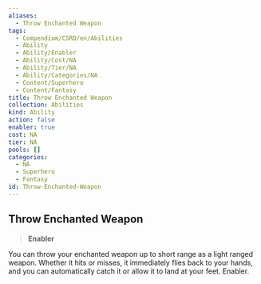 ```yaml
---
aliases:
  - Throw Enchanted Weapon
tags:
  - Compendium/CSRD/en/Abilities
  - Ability
  - Ability/Enabler
  - Ability/Cost/NA
  - Ability/Tier/NA
  - Ability/Categories/NA
  - Content/Superhero
  - Content/Fantasy
title: Throw Enchanted Weapon
collection: Abilities
kind: Ability
action: false
enabler: true
cost: NA
tier: NA
pools: []
categories:
  - NA
  - Superhero
  - Fantasy
id: Throw-Enchanted-Weapon
---
```

## Throw Enchanted Weapon    
>**Enabler**  
    
You can throw your enchanted weapon up to short range as a light ranged weapon. Whether it hits or misses, it immediately flies back to your hands, and you can automatically catch it or allow it to land at your feet. Enabler.
